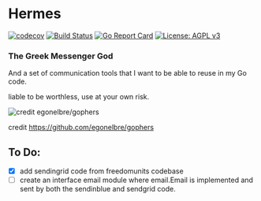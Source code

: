 # Hermes
[![codecov](https://codecov.io/gh/samiam2013/hermes/branch/main/graph/badge.svg?token=GDEPYIjlBw)](https://codecov.io/gh/samiam2013/hermes) [![Build Status](https://app.travis-ci.com/samiam2013/hermes.svg?branch=main)](https://app.travis-ci.com/samiam2013/hermes) [![Go Report Card](https://goreportcard.com/badge/github.com/samiam2013/hermes)](https://goreportcard.com/report/github.com/samiam2013/hermes) [![License: AGPL v3](https://img.shields.io/badge/License-AGPL_v3-blue.svg)](https://www.gnu.org/licenses/agpl-3.0)
### The Greek Messenger God

And a set of communication tools that I want to be able to reuse in my Go code.

liable to be worthless, use at your own risk.

![credit egonelbre/gophers](https://github.com/egonelbre/gophers/blob/10cc13c5e29555ec23f689dc985c157a8d4692ab/vector/projects/network.svg)

credit https://github.com/egonelbre/gophers

## To Do: 

- [x] add sendingrid code from freedomunits codebase
- [ ] create an interface email module where email.Email is implemented and sent by both the sendinblue and sendgrid code.
